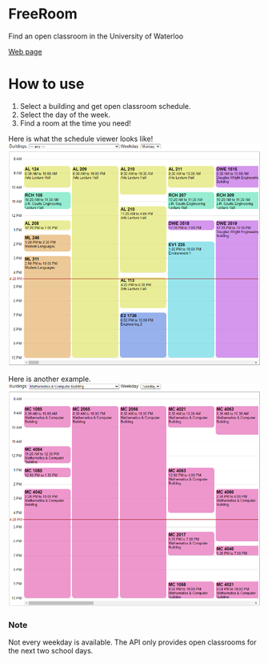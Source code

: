 # FreeRoom
Find an open classroom in the University of Waterloo

[Web page](https://emualluig.github.io/FreeRoom)

# How to use
1. Select a building and get open classroom schedule.
2. Select the day of the week.
3. Find a room at the time you need!

Here is what the schedule viewer looks like!
![Example of using 'ALL' selector for building.](./img/example1.png)

Here is another example.
![Example of selecting MC as building.](./img/example2.png)

### Note
Not every weekday is available. The API only provides open classrooms for the next two school days.
